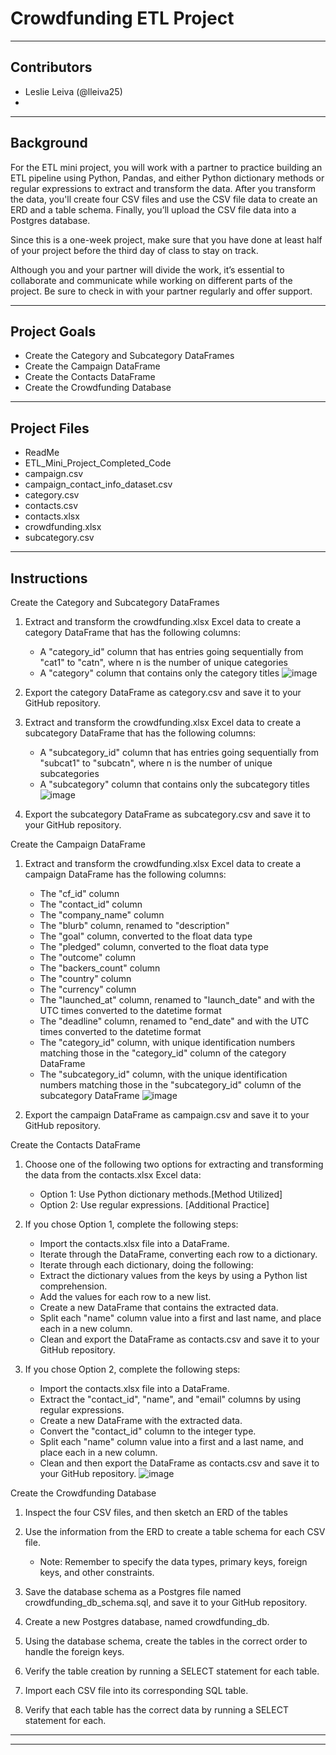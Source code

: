  # Crowdfunding ETL Project
 
 -------------------------------------------------------------------------------------------
 Contributors
 -------------------------------------------------------------------------------------------
- Leslie Leiva (@lleiva25)
- 
 -------------------------------------------------------------------------------------------
 Background
 -------------------------------------------------------------------------------------------
 For the ETL mini project, you will work with a partner to practice building an ETL pipeline using Python, Pandas, and either Python dictionary methods or regular expressions to extract and transform the data. After you transform the data, you'll create four CSV files and use the CSV file data to create an ERD and a table schema. Finally, you’ll upload the CSV file data into a Postgres database.

Since this is a one-week project, make sure that you have done at least half of your project before the third day of class to stay on track.

Although you and your partner will divide the work, it’s essential to collaborate and communicate while working on different parts of the project. Be sure to check in with your partner regularly and offer support.

 -------------------------------------------------------------------------------------------
 Project Goals
 -------------------------------------------------------------------------------------------
- Create the Category and Subcategory DataFrames
- Create the Campaign DataFrame
- Create the Contacts DataFrame
- Create the Crowdfunding Database

 -------------------------------------------------------------------------------------------
 Project Files
 -------------------------------------------------------------------------------------------
 - ReadMe
 - ETL_Mini_Project_Completed_Code
 - campaign.csv
 - campaign_contact_info_dataset.csv
 - category.csv
 - contacts.csv
 - contacts.xlsx
 - crowdfunding.xlsx
 - subcategory.csv

   
 -------------------------------------------------------------------------------------------
 Instructions
 -------------------------------------------------------------------------------------------
 Create the Category and Subcategory DataFrames
 1. Extract and transform the crowdfunding.xlsx Excel data to create a category DataFrame that has the following columns:
     - A "category_id" column that has entries going sequentially from "cat1" to "catn", where n is the number of unique categories
     - A "category" column that contains only the category titles
![image](https://github.com/lleiva25/Crowdfunding_ETL/assets/140974405/5ab469bc-5737-46d2-8a3a-d44159ad50ae)

2. Export the category DataFrame as category.csv and save it to your GitHub repository.

3. Extract and transform the crowdfunding.xlsx Excel data to create a subcategory DataFrame that has the following columns:
      - A "subcategory_id" column that has entries going sequentially from "subcat1" to "subcatn", where n is the number of unique subcategories
      - A "subcategory" column that contains only the subcategory titles
![image](https://github.com/lleiva25/Crowdfunding_ETL/assets/140974405/a1301ead-b5e8-4744-ad64-5a87e50b0725)

4. Export the subcategory DataFrame as subcategory.csv and save it to your GitHub repository.


Create the Campaign DataFrame
1. Extract and transform the crowdfunding.xlsx Excel data to create a campaign DataFrame has the following columns:
      - The "cf_id" column
      - The "contact_id" column
      - The "company_name" column
      - The "blurb" column, renamed to "description"
      - The "goal" column, converted to the float data type
      - The "pledged" column, converted to the float data type
      - The "outcome" column
      - The "backers_count" column
      - The "country" column
      - The "currency" column
      - The "launched_at" column, renamed to "launch_date" and with the UTC times converted to the datetime format
      - The "deadline" column, renamed to "end_date" and with the UTC times converted to the datetime format
      - The "category_id" column, with unique identification numbers matching those in the "category_id" column of the category DataFrame
      - The "subcategory_id" column, with the unique identification numbers matching those in the "subcategory_id" column of the subcategory DataFrame
  ![image](https://github.com/lleiva25/Crowdfunding_ETL/assets/140974405/473fb8c1-0092-42d5-9dd1-badc4d7e58c7)

2. Export the campaign DataFrame as campaign.csv and save it to your GitHub repository.

Create the Contacts DataFrame
1. Choose one of the following two options for extracting and transforming the data from the contacts.xlsx Excel data:
      - Option 1: Use Python dictionary methods.[Method Utilized]
      - Option 2: Use regular expressions. [Additional Practice]

2. If you chose Option 1, complete the following steps:
      - Import the contacts.xlsx file into a DataFrame.
      - Iterate through the DataFrame, converting each row to a dictionary.
      - Iterate through each dictionary, doing the following:
      - Extract the dictionary values from the keys by using a Python list comprehension.
      - Add the values for each row to a new list.
      - Create a new DataFrame that contains the extracted data.
      - Split each "name" column value into a first and last name, and place each in a new column.
      - Clean and export the DataFrame as contacts.csv and save it to your GitHub repository.

3. If you chose Option 2, complete the following steps:
      - Import the contacts.xlsx file into a DataFrame.
      - Extract the "contact_id", "name", and "email" columns by using regular expressions.
      - Create a new DataFrame with the extracted data.
      - Convert the "contact_id" column to the integer type.
      - Split each "name" column value into a first and a last name, and place each in a new column.
      - Clean and then export the DataFrame as contacts.csv and save it to your GitHub repository.
  ![image](https://github.com/lleiva25/Crowdfunding_ETL/assets/140974405/c955436c-c684-457b-bcaa-d8d4b66f5315)

Create the Crowdfunding Database
1. Inspect the four CSV files, and then sketch an ERD of the tables

2. Use the information from the ERD to create a table schema for each CSV file.
      - Note: Remember to specify the data types, primary keys, foreign keys, and other constraints.
        
3. Save the database schema as a Postgres file named crowdfunding_db_schema.sql, and save it to your GitHub repository.
   
4. Create a new Postgres database, named crowdfunding_db.
   
5. Using the database schema, create the tables in the correct order to handle the foreign keys.
   
6. Verify the table creation by running a SELECT statement for each table.
 
7. Import each CSV file into its corresponding SQL table.
   
8. Verify that each table has the correct data by running a SELECT statement for each.
 -------------------------------------------------------------------------------------------

 -------------------------------------------------------------------------------------------

 
